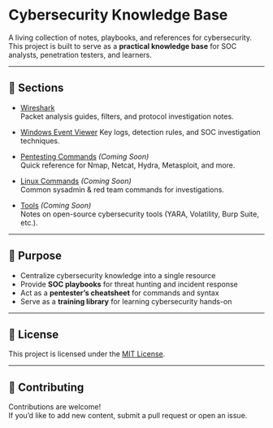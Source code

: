 # Cybersecurity Knowledge Base

A living collection of notes, playbooks, and references for cybersecurity.  
This project is built to serve as a **practical knowledge base** for SOC analysts, penetration testers, and learners.

---

## 📂 Sections

- [Wireshark](WireShark/README.md)  
  Packet analysis guides, filters, and protocol investigation notes.

- [Windows Event Viewer](Windows_Event_Viewer/README.md) 
  Key logs, detection rules, and SOC investigation techniques.

- [Pentesting Commands](Pentesting_Commands/README.md) *(Coming Soon)*  
  Quick reference for Nmap, Netcat, Hydra, Metasploit, and more.

- [Linux Commands](Linux_Commands/README.md) *(Coming Soon)*  
  Common sysadmin & red team commands for investigations.

- [Tools](Tools/README.md) *(Coming Soon)*  
  Notes on open-source cybersecurity tools (YARA, Volatility, Burp Suite, etc.).

---

## 🚀 Purpose
- Centralize cybersecurity knowledge into a single resource  
- Provide **SOC playbooks** for threat hunting and incident response  
- Act as a **pentester’s cheatsheet** for commands and syntax  
- Serve as a **training library** for learning cybersecurity hands-on  

---

## 📜 License
This project is licensed under the [MIT License](LICENSE).

---

## 🤝 Contributing
Contributions are welcome!  
If you’d like to add new content, submit a pull request or open an issue.
